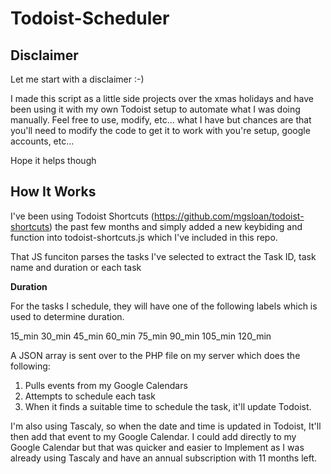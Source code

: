 # Todoist-Scheduler

## Disclaimer

Let me start with a disclaimer :-)

I made this script as a little side projects over the xmas holidays and have been using it with my own Todoist setup to automate what I was doing manually. Feel free to use, modify, etc... what I have but chances are that you'll need to modify the code to get it to work with you're setup, google accounts, etc...

Hope it helps though

## How It Works

I've been using Todoist Shortcuts (https://github.com/mgsloan/todoist-shortcuts) the past few months and simply added a new keybiding and function into todoist-shortcuts.js which I've included in this repo.

That JS funciton parses the tasks I've selected to extract the Task ID, task name and duration or each task

**Duration**

For the tasks I schedule, they will have one of the following labels which is used to determine duration.

15_min
30_min
45_min
60_min
75_min
90_min
105_min
120_min

A JSON array is sent over to the PHP file on my server which does the following:

1. Pulls events from my Google Calendars 
2. Attempts to schedule each task
3. When it finds a suitable time to schedule the task, it'll update Todoist.

I'm also using Tascaly, so when the date and time is updated in Todoist, It'll then add that event to my Google Calendar. I could add directly to my Google Calendar but that was quicker and easier to Implement as I was already using Tascaly and have an annual subscription with 11 months left.
